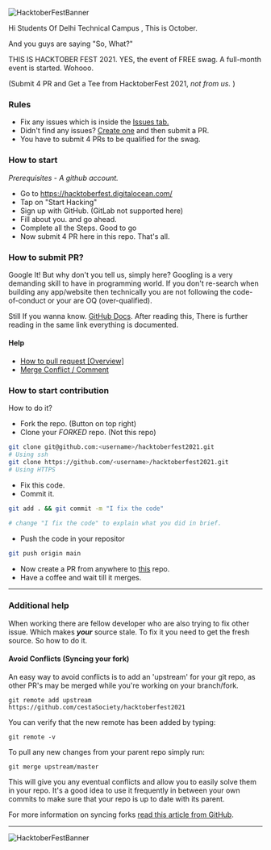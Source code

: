 ![HacktoberFestBanner](../../blob/main/_src/banner-dark.png)

Hi Students Of Delhi Technical Campus , This is October.

And you guys are saying "So, What?"

THIS IS HACKTOBER FEST 2021. YES, the event of FREE swag.
A full-month event is started. Wohooo.

(Submit 4 PR and Get a Tee from HacktoberFest 2021, *not from us.* )

### Rules

 - Fix any issues which is inside the [Issues tab.](https://github.com/cestaSociety/hacktoberfest2021/issues)
 - Didn't find any issues? [Create one](https://github.com/cestaSociety/hacktoberfest2021/issues/new) and then submit a PR.
 - You have to submit 4 PRs to be qualified for the swag.

### How to start

*Prerequisites - A github account.*

 - Go to https://hacktoberfest.digitalocean.com/ 
 - Tap on "Start Hacking"
 - Sign up with GitHub. (GitLab not supported here)
 - Fill about you. and go ahead.
 - Complete all the Steps. Good to go
 - Now submit 4 PR here in this repo. That's all.

### How to submit PR?

Google It!
But why don't you tell us, simply here?
Googling is a very demanding skill to have in programming world. If you don't re-search when building any app/website then technically you are not following the code-of-conduct or your are OQ (over-qualified).

Still If you wanna know. [GitHub Docs](https://docs.github.com/en/github/collaborating-with-pull-requests/proposing-changes-to-your-work-with-pull-requests/creating-a-pull-request). After reading this, There is further reading in the same link everything is documented.

#### Help
- [How to pull request [Overview]](https://youtu.be/DIj2q02gvKs)
- [Merge Conflict / Comment](https://youtu.be/zOx5PJTY8CI)

### How to start contribution

How to do it?
 - Fork the repo. (Button on top right)
 - Clone your *FORKED* repo. (Not this repo)
 ```bash
 git clone git@github.com:<username>/hacktoberfest2021.git
 # Using ssh
 git clone https://github.com/<username>/hacktoberfest2021.git
 # Using HTTPS
 ```
 - Fix this code.
 - Commit it.
 ```bash
 git add . && git commit -m "I fix the code"

 # change "I fix the code" to explain what you did in brief.
 ```
 -  Push the code in your repositor
 ```bash
 git push origin main
 ```
 - Now create a PR from anywhere to [this](https://github.com/cestaSociety/hacktoberfest2021) repo.
 - Have a coffee and wait till it merges.

 -------------------------

 ### Additional help
 When working there are fellow developer who are also trying to fix other issue. Which makes ***your*** source stale. To fix it you need to get the fresh source. So how to do it.

#### Avoid Conflicts (Syncing your fork) 

An easy way to avoid conflicts is to add an 'upstream' for your git repo, as other PR's may be merged while you're working on your branch/fork.

```terminal
git remote add upstream https://github.com/cestaSociety/hacktoberfest2021
```
 You can verify that the new remote has been added by typing:

```terminal
git remote -v
```

To pull any new changes from your parent repo simply run:

```terminal
git merge upstream/master
```

This will give you any eventual conflicts and allow you to easily solve them in your repo. It's a good idea to use it frequently in between your own commits to make sure that your repo is up to date with its parent.

For more information on syncing forks [read this article from GitHub](https://help.github.com/articles/syncing-a-fork/).

-------------------------

![HacktoberFestBanner](../../blob/main/_src/footer-dark.png)
